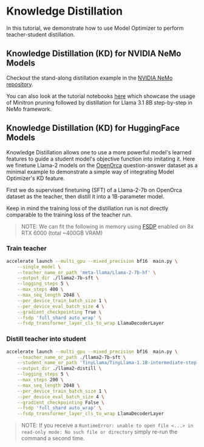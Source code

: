 # Knowledge Distillation

In this tutorial, we demonstrate how to use Model Optimizer to perform teacher-student distillation.

## Knowledge Distillation (KD) for NVIDIA NeMo Models

Checkout the stand-along distillation example in the [NVIDIA NeMo repository](https://github.com/NVIDIA/NeMo/tree/main/examples/nlp/language_modeling/megatron_gpt_distillation.py).

You can also look at the tutorial notebooks [here](https://github.com/NVIDIA/NeMo/tree/main/tutorials/llm/llama/pruning-distillation) which showcase the usage of Minitron pruning followed by distillation for Llama 3.1 8B step-by-step in NeMo framework.

## Knowledge Distillation (KD) for HuggingFace Models

Knowledge Distillation allows one to use a more powerful model's learned features to guide a student
model's objective function into imitating it.
Here we finetune Llama-2 models on the [OpenOrca](https://huggingface.co/datasets/Open-Orca/OpenOrca)
question-answer dataset as a minimal example to demonstrate a simple way of integrating Model Optimizer's KD feature.

First we do supervised finetuning (SFT) of a Llama-2-7b on OpenOrca dataset as the teacher, then distill it into
a 1B-parameter model.

Keep in mind the training loss of the distillation run is not directly comparable to the training loss of the teacher run.

> NOTE: We can fit the following in memory using [FSDP](https://huggingface.co/docs/accelerate/en/usage_guides/fsdp)
> enabled on 8x RTX 6000 (total ~400GB VRAM)

### Train teacher

```bash
accelerate launch --multi_gpu --mixed_precision bf16  main.py \
    --single_model \
    --teacher_name_or_path 'meta-llama/Llama-2-7b-hf' \
    --output_dir ./llama2-7b-sft \
    --logging_steps 5 \
    --max_steps 400 \
    --max_seq_length 2048 \
    --per_device_train_batch_size 1 \
    --per_device_eval_batch_size 4 \
    --gradient_checkpointing True \
    --fsdp 'full_shard auto_wrap' \
    --fsdp_transformer_layer_cls_to_wrap LlamaDecoderLayer
```

### Distill teacher into student

```bash
accelerate launch --multi_gpu --mixed_precision bf16  main.py \
    --teacher_name_or_path ./llama2-7b-sft \
    --student_name_or_path 'TinyLlama/TinyLlama-1.1B-intermediate-step-1431k-3T' \
    --output_dir ./llama2-distill \
    --logging_steps 5 \
    --max_steps 200 \
    --max_seq_length 2048 \
    --per_device_train_batch_size 1 \
    --per_device_eval_batch_size 4 \
    --gradient_checkpointing False \
    --fsdp 'full_shard auto_wrap' \
    --fsdp_transformer_layer_cls_to_wrap LlamaDecoderLayer
```

> NOTE: If you receive a `RuntimeError: unable to open file <...> in read-only mode: No such file or directory` simply re-run the command a second time.
